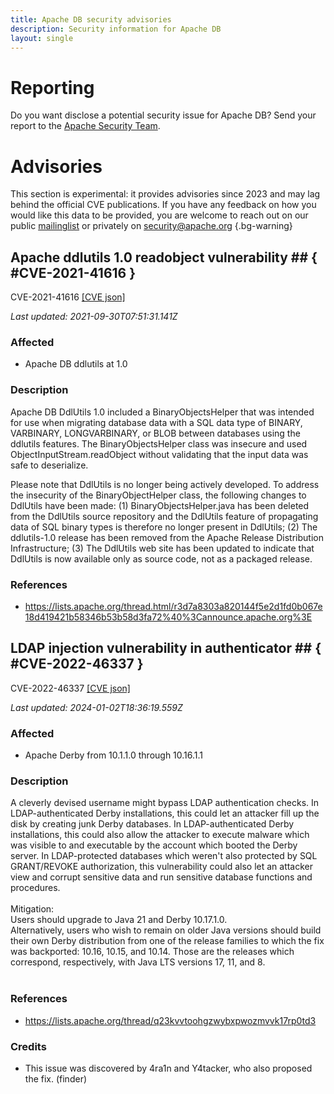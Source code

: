 ```yaml
---
title: Apache DB security advisories
description: Security information for Apache DB
layout: single
---
```


# Reporting

Do you want disclose a potential security issue for Apache DB? Send your report to the [Apache Security Team](mailto:security@apache.org).

# Advisories

This section is experimental: it provides advisories since 2023 and may lag behind the official CVE publications. If you have any feedback on how you would like this data to be provided, you are welcome to reach out on our public [mailinglist](/mailinglist) or privately on [security@apache.org](mailto:security@apache.org)
{.bg-warning}

## Apache ddlutils 1.0 readobject vulnerability ## { #CVE-2021-41616 }

CVE-2021-41616 [\[CVE json\]](./CVE-2021-41616.cve.json)

_Last updated: 2021-09-30T07:51:31.141Z_

### Affected

* Apache DB ddlutils at 1.0


### Description

Apache DB DdlUtils 1.0 included a BinaryObjectsHelper that was intended for use when migrating database data with a SQL data type of BINARY, VARBINARY, LONGVARBINARY, or BLOB between databases using the ddlutils features. The BinaryObjectsHelper  class was insecure and used ObjectInputStream.readObject without validating that the input data was safe to deserialize.

Please note that DdlUtils is no longer being actively developed. To address the insecurity of the BinaryObjectHelper class, the following changes to DdlUtils have been made: (1) BinaryObjectsHelper.java has been deleted from the DdlUtils source repository and the DdlUtils feature of propagating data of SQL binary types is therefore no longer present in DdlUtils; (2) The ddlutils-1.0 release has been removed from the Apache Release Distribution Infrastructure; (3) The DdlUtils web site has been updated to indicate that DdlUtils is now available only as source code, not as a packaged release.

### References
* https://lists.apache.org/thread.html/r3d7a8303a820144f5e2d1fd0b067e18d419421b58346b53b58d3fa72%40%3Cannounce.apache.org%3E


## LDAP injection vulnerability in authenticator ## { #CVE-2022-46337 }

CVE-2022-46337 [\[CVE json\]](./CVE-2022-46337.cve.json)

_Last updated: 2024-01-02T18:36:19.559Z_

### Affected

* Apache Derby from 10.1.1.0 through 10.16.1.1


### Description

A cleverly devised username might bypass LDAP authentication checks. In 
LDAP-authenticated Derby installations, this could let an attacker fill 
up the disk by creating junk Derby databases. In LDAP-authenticated 
Derby installations, this could also allow the attacker to execute 
malware which was visible to and executable by the account which booted 
the Derby server. In LDAP-protected databases which weren't also 
protected by SQL GRANT/REVOKE authorization, this vulnerability could 
also let an attacker view and corrupt sensitive data and run sensitive 
database functions and procedures.
<br>
<br>Mitigation:
<br>Users should upgrade to Java 21 and Derby 10.17.1.0.
<br>Alternatively, users who wish to remain on older Java versions should 
build their own Derby distribution from one of the release families to 
which the fix was backported: 10.16, 10.15, and 10.14. Those are the 
releases which correspond, respectively, with Java LTS versions 17, 11, 
and 8.
<br>
<br>

### References
* https://lists.apache.org/thread/q23kvvtoohgzwybxpwozmvvk17rp0td3


### Credits
* This issue was discovered by ﻿4ra1n and Y4tacker, who also proposed the fix. (finder)
